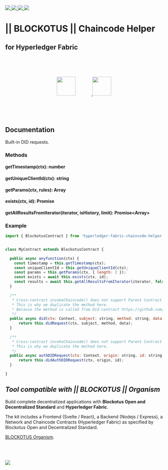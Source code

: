 <a href="https://twitter.com/BLOCKOTUS">
    <img
         src="https://img.shields.io/twitter/follow/BLOCKOTUS?style=for-the-badge&logo=twitter"
     />
</a>
<a href="https://github.com/danielfebrero">
    <img
         src="https://img.shields.io/github/followers/danielfebrero?label=danielfebrero&style=for-the-badge&logo=github"
     />
</a>
<a href="https://github.com/BLOCKOTUS/admins">
    <img
         src="https://img.shields.io/github/stars/BLOCKOTUS/hyperledger-fabric-chaincode-helper?logo=github&style=for-the-badge"
     />
</a>
<a href="https://github.com/BLOCKOTUS/admins">
    <img
         src="https://img.shields.io/github/license/BLOCKOTUS/hyperledger-fabric-chaincode-helper?style=for-the-badge"
     />
</a>

<br />

# || BLOCKOTUS || Chaincode Helper
## for Hyperledger Fabric

<br />
<br />
<br />

<p align="center">
<a href="https://developer.mozilla.org/en-US/docs/Web/JavaScript">
  <img 
      style="margin-right: 50px" 
      height="60px" 
      src="https://upload.wikimedia.org/wikipedia/commons/thumb/6/6a/JavaScript-logo.png/240px-JavaScript-logo.png" 
  />
</a>
<a href="https://www.hyperledger.org/use/fabric">
  <img 
      style="margin-right: 0px" 
      height="60px" 
      src="https://www.hyperledger.org/wp-content/uploads/2018/03/Hyperledger_Fabric_Logo_Color-1-300x84.png" 
  />
</a>
</p>
<br />
<br />
<br />


## Documentation

Built-in DID requests.

### Methods

#### getTimestamp(ctx): number
#### getUniqueClientId(ctx): string
#### getParams(ctx, rules): Array<string>
#### exists(ctx, id): Promise<boolean>
#### getAllResultsFromIterator(iterator, isHistory, limit): Promise<Array<QueryResult>>


### Example

```javascript
import { BlockotusContract } from 'hyperledger-fabric-chaincode-helper';


class MyContract extends BlockotusContract {

  public async anyfunction(ctx) {
    const timestamp = this.getTimestamp(ctx);
    const uniqueClientId = this.getUniqueClientId(ctx);
    const params = this.getParams(ctx, { length: 2 });
    const exists = await this.exists(ctx, id);
    const results = await this.getAllResultsFromIterator(iterator, false, 5); // in a Write transaction, Fabric does not support Limit Queries. This helper does the job.
  }

  /**
   * Cross-contract invokeChaincode() does not support Parent Contract method as far as I know.
   * This is why we duplicate the method here.
   * Because the method is called from Did contract https://github.com/BLOCKOTUS/did
   */
  public async did(ctx: Context, subject: string, method: string, data: string): Promise<string> {
      return this.didRequest(ctx, subject, method, data);
  }

  /**
   * Cross-contract invokeChaincode() does not support Parent Contract method as far as I know.
   * This is why we duplicate the method here.
   */
  public async authDIDRequest(ctx: Context, origin: string, id: string): Promise<boolean> {
      return this.didAuthDIDRequest(ctx, origin, id);
  }

}
```

## _Tool compatible with || BLOCKOTUS || Organism_

Build complete decentralized applications with __Blockotus Open and Decentralized Standard__ and __Hyperledger Fabric__. 

The kit includes a Frontend (Svelte / React), a Backend (Nodejs / Express), a Network and Chaincode Contracts (Hyperledger Fabric) as specified by Blockotus Open and Decentralized Standard.

[BLOCKOTUS Organism](https://github.com/BLOCKOTUS/organism).

<br />
<br />
<br />

<a href="https://github.com/hyperledger/fabric-sdk-node/tree/master/fabric-network">
  <img src="https://img.shields.io/badge/fabric--network-%402.3.0-green?style=for-the-badge" />
</a>

<br />
<br />
